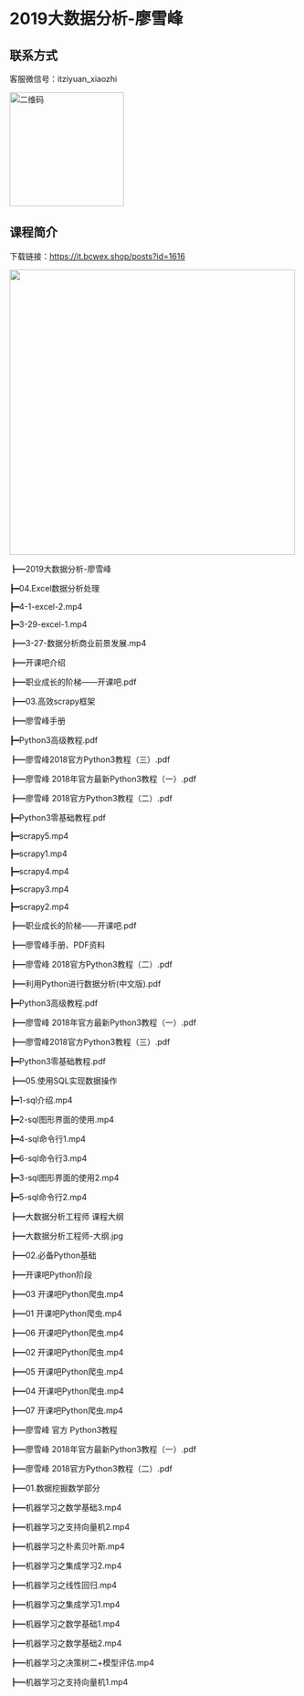 # 2019大数据分析-廖雪峰

## 联系方式

客服微信号：itziyuan_xiaozhi

<img src="https://ziyuanyun.oss-cn-guangzhou.aliyuncs.com/common/20240614073449/666b82192834a.jpg" width="200" height="200" alt="二维码">

## 课程简介

下载链接：https://it.bcwex.shop/posts?id=1616

<img src="https://ziyuanyun.oss-cn-guangzhou.aliyuncs.com/yun/20240515183247/66448f4fc8e82.jpg" width="500" alt="">

  ┣━2019大数据分析-廖雪峰

 ┣━04.Excel数据分析处理

 ┣━4-1-excel-2.mp4

 ┣━3-29-excel-1.mp4

 ┣━3-27-数据分析商业前景发展.mp4

 ┣━开课吧介绍

 ┣━职业成长的阶梯——开课吧.pdf

 ┣━03.高效scrapy框架

 ┣━廖雪峰手册

 ┣━Python3高级教程.pdf

 ┣━廖雪峰2018官方Python3教程（三）.pdf

 ┣━廖雪峰 2018年官方最新Python3教程（一）.pdf

 ┣━廖雪峰 2018官方Python3教程（二）.pdf

 ┣━Python3零基础教程.pdf

 ┣━scrapy5.mp4

 ┣━scrapy1.mp4

 ┣━scrapy4.mp4

 ┣━scrapy3.mp4

 ┣━scrapy2.mp4

 ┣━职业成长的阶梯——开课吧.pdf

 ┣━廖雪峰手册、PDF资料

 ┣━廖雪峰 2018官方Python3教程（二）.pdf

 ┣━利用Python进行数据分析(中文版).pdf

 ┣━Python3高级教程.pdf

 ┣━廖雪峰 2018年官方最新Python3教程（一）.pdf

 ┣━廖雪峰2018官方Python3教程（三）.pdf

 ┣━Python3零基础教程.pdf

 ┣━05.使用SQL实现数据操作

 ┣━1-sql介绍.mp4

 ┣━2-sql图形界面的使用.mp4

 ┣━4-sql命令行1.mp4

 ┣━6-sql命令行3.mp4

 ┣━3-sql图形界面的使用2.mp4

 ┣━5-sql命令行2.mp4

 ┣━大数据分析工程师 课程大纲

 ┣━大数据分析工程师-大纲.jpg

 ┣━02.必备Python基础

 ┣━开课吧Python阶段

 ┣━03 开课吧Python爬虫.mp4

 ┣━01 开课吧Python爬虫.mp4

 ┣━06 开课吧Python爬虫.mp4

 ┣━02 开课吧Python爬虫.mp4

 ┣━05 开课吧Python爬虫.mp4

 ┣━04 开课吧Python爬虫.mp4

 ┣━07 开课吧Python爬虫.mp4

 ┣━廖雪峰 官方 Python3教程

 ┣━廖雪峰 2018年官方最新Python3教程（一）.pdf

 ┣━廖雪峰 2018官方Python3教程（二）.pdf

 ┣━01.数据挖掘数学部分

 ┣━机器学习之数学基础3.mp4

 ┣━机器学习之支持向量机2.mp4

 ┣━机器学习之朴素贝叶斯.mp4

 ┣━机器学习之集成学习2.mp4

 ┣━机器学习之线性回归.mp4

 ┣━机器学习之集成学习1.mp4

 ┣━机器学习之数学基础1.mp4

 ┣━机器学习之数学基础2.mp4

 ┣━机器学习之决策树二+模型评估.mp4

 ┣━机器学习之支持向量机1.mp4

  